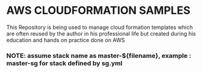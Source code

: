 # AWS CLOUDFORMATION SAMPLES
This Repository is being used to manage cloud formation templates which are often reused by the author in his professional life but created during his education and hands on practice done on AWS

### NOTE: assume stack name as master-${filename}, example : master-sg for stack defined by sg.yml
